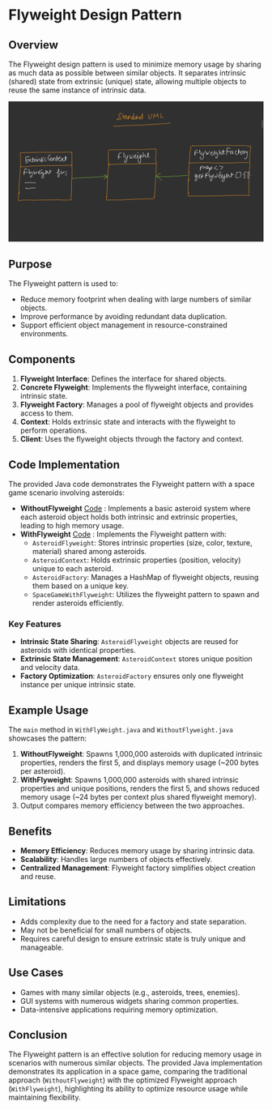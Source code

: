 # Flyweight Design Pattern

## Overview
The Flyweight design pattern is used to minimize memory usage by sharing as much data as possible between similar objects. It separates intrinsic (shared) state from extrinsic (unique) state, allowing multiple objects to reuse the same instance of intrinsic data.

![alt text](image.png)

## Purpose
The Flyweight pattern is used to:
- Reduce memory footprint when dealing with large numbers of similar objects.
- Improve performance by avoiding redundant data duplication.
- Support efficient object management in resource-constrained environments.

## Components
1. **Flyweight Interface**: Defines the interface for shared objects.
2. **Concrete Flyweight**: Implements the flyweight interface, containing intrinsic state.
3. **Flyweight Factory**: Manages a pool of flyweight objects and provides access to them.
4. **Context**: Holds extrinsic state and interacts with the flyweight to perform operations.
5. **Client**: Uses the flyweight objects through the factory and context.

## Code Implementation 


The provided Java code demonstrates the Flyweight pattern with a space game scenario involving asteroids:
- **WithoutFlyweight** [Code](/system-design/30/WithoutFlyWeight.java) : Implements a basic asteroid system where each asteroid object holds both intrinsic and extrinsic properties, leading to high memory usage.
- **WithFlyweight** [Code](/system-design/30/WithFlyWeight.java) : Implements the Flyweight pattern with:
  - `AsteroidFlyweight`: Stores intrinsic properties (size, color, texture, material) shared among asteroids.
  - `AsteroidContext`: Holds extrinsic properties (position, velocity) unique to each asteroid.
  - `AsteroidFactory`: Manages a HashMap of flyweight objects, reusing them based on a unique key.
  - `SpaceGameWithFlyweight`: Utilizes the flyweight pattern to spawn and render asteroids efficiently.

### Key Features
- **Intrinsic State Sharing**: `AsteroidFlyweight` objects are reused for asteroids with identical properties.
- **Extrinsic State Management**: `AsteroidContext` stores unique position and velocity data.
- **Factory Optimization**: `AsteroidFactory` ensures only one flyweight instance per unique intrinsic state.

## Example Usage
The `main` method in `WithFlyWeight.java` and `WithoutFlyweight.java` showcases the pattern:
1. **WithoutFlyweight**: Spawns 1,000,000 asteroids with duplicated intrinsic properties, renders the first 5, and displays memory usage (~200 bytes per asteroid).
2. **WithFlyweight**: Spawns 1,000,000 asteroids with shared intrinsic properties and unique positions, renders the first 5, and shows reduced memory usage (~24 bytes per context plus shared flyweight memory).
3. Output compares memory efficiency between the two approaches.

## Benefits
- **Memory Efficiency**: Reduces memory usage by sharing intrinsic data.
- **Scalability**: Handles large numbers of objects effectively.
- **Centralized Management**: Flyweight factory simplifies object creation and reuse.

## Limitations
- Adds complexity due to the need for a factory and state separation.
- May not be beneficial for small numbers of objects.
- Requires careful design to ensure extrinsic state is truly unique and manageable.

## Use Cases
- Games with many similar objects (e.g., asteroids, trees, enemies).
- GUI systems with numerous widgets sharing common properties.
- Data-intensive applications requiring memory optimization.

## Conclusion
The Flyweight pattern is an effective solution for reducing memory usage in scenarios with numerous similar objects. The provided Java implementation demonstrates its application in a space game, comparing the traditional approach (`WithoutFlyweight`) with the optimized Flyweight approach (`WithFlyweight`), highlighting its ability to optimize resource usage while maintaining flexibility.
